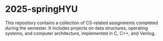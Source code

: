# 2025-springHYU
This repository contains a collection of CS-related assignments completed during the semester. It includes projects on data structures, operating systems, and computer architecture, implemented in C, C++, and Verilog.

